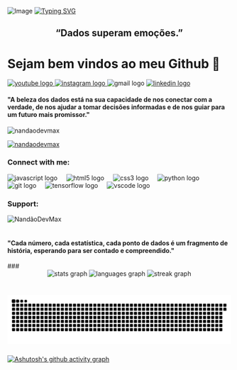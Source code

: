 ![Image](https://github.com/user-attachments/assets/e2a45bf9-ab8e-4be5-a7b3-f69dcf6de4cc)
[![Typing SVG](https://readme-typing-svg.herokuapp.com/?color=00bfbf&size=35&center=true&vCenter=true&width=1000&lines=HELLO,+my+Name+is+Fernando+De+Jesus;+I+am+Data+Scientist+in+Brazil+graduated+from;+the+University+of+FRANCA+UNIFRAN;Be+Welcome!+:%29)](https://git.io/typing-svg) 
<h2 align="center">“Dados superam emoções.” 
</h2>

<h1 aling="center">Sejam bem vindos ao meu Github 🫆</h1> 


<div align="left">
  <a href="https://www.youtube.com/@Fernand%C3%A3oJesus" target="_blank">
    <img src="https://img.shields.io/static/v1?message=Youtube&logo=youtube&label=&color=FF0000&logoColor=white&labelColor=&style=for-the-badge" height="35" alt="youtube logo"  />
  </a>
  <a href="https://www.instagram.com/nando.fernandoj/" target="_blank">
    <img src="https://img.shields.io/static/v1?message=Instagram&logo=instagram&label=&color=E4405F&logoColor=white&labelColor=&style=for-the-badge" height="35" alt="instagram logo"  />
  </a>
  <img src="https://img.shields.io/static/v1?message=Gmail&logo=gmail&label=&color=D14836&logoColor=white&labelColor=&style=for-the-badge" height="35" alt="gmail logo"  />
  <a href="https://www.linkedin.com/in/fernando-de-jesusdc/" target="_blank">
    <img src="https://img.shields.io/static/v1?message=LinkedIn&logo=linkedin&label=&color=0077B5&logoColor=white&labelColor=&style=for-the-badge" height="35" alt="linkedin logo"  />
  </a>
 </div>
<h4 aling="center" color=E4405F>"A beleza dos dados está na sua capacidade de nos conectar com a verdade, de nos ajudar a tomar decisões informadas e de nos guiar para um futuro mais promissor."</h4>
<p align="left"> <img src="https://komarev.com/ghpvc/?username=nandaodevmax&label=Profile%20views&color=0e75b6&style=flat" alt="nandaodevmax" /> </p>
 <p align="left"> <a href="https://github.com/ryo-ma/github-profile-trophy"><img src="https://github-profile-trophy.vercel.app/?username=nandaodevmax" alt="nandaodevmax" /></a> </p>

<h3 align="left">Connect with me:</h3>
<p align="left">
</p>
<div align="left">
  <img src="https://cdn.jsdelivr.net/gh/devicons/devicon/icons/javascript/javascript-original.svg" height="50" alt="javascript logo"  />
  <img width="12" />
  <img src="https://cdn.jsdelivr.net/gh/devicons/devicon/icons/html5/html5-original.svg" height="50" alt="html5 logo"  />
  <img width="12" />
  <img src="https://cdn.jsdelivr.net/gh/devicons/devicon/icons/css3/css3-original.svg" height="50" alt="css3 logo"  />
  <img width="12" />
  <img src="https://cdn.jsdelivr.net/gh/devicons/devicon/icons/python/python-original.svg" height="50" alt="python logo"  />
  <img width="12" />
  <img src="https://cdn.jsdelivr.net/gh/devicons/devicon/icons/git/git-original.svg" height="50" alt="git logo"  />
  <img width="12" />
  <img src="https://cdn.jsdelivr.net/gh/devicons/devicon/icons/tensorflow/tensorflow-original.svg" height="50" alt="tensorflow logo"  />
  <img width="12" />
  <img src="https://cdn.jsdelivr.net/gh/devicons/devicon/icons/vscode/vscode-original.svg" height="50" alt="vscode logo"  />
</div>
<h3 align="left">Support:</h3>
<p><a href="https://www.buymeacoffee.com/NandãoDevMax"> <img align="left" src="https://cdn.buymeacoffee.com/buttons/v2/default-yellow.png" height="50" width="210" alt="NandãoDevMax" /></a></p><br><br>
<h4 aling= "center">"Cada número, cada estatística, cada ponto de dados é um fragmento de história, esperando para ser contado e compreendido."</h4>
###
<div align="center">
  <img src="https://github-readme-stats.vercel.app/api?username=Nandaodevmax&hide_title=false&hide_rank=false&show_icons=true&include_all_commits=true&count_private=true&disable_animations=false&theme=radical&locale=pt-br&hide_border=false" height="140" alt="stats graph" /> 
  <img src="https://github-readme-stats.vercel.app/api/top-langs?username=Nandaodevmax&locale=pt-br&hide_title=false&layout=compact&card_width=320&langs_count=5&theme=radical&hide_border=false" height="355" alt="languages graph"  />
  <img src="https://streak-stats.demolab.com?user=Nandaodevmax&locale=pt-br&mode=daily&theme=merko&hide_border=false&border_radius=5" height="250" alt="streak graph" /> <br>
  
</div>

###


<br clear="both">

<img src="https://raw.githubusercontent.com/Nandaodevmax/Nandaodevmax/output/snake.svg" alt="Snake animation" />

###
[![Ashutosh's github activity graph](https://github-readme-activity-graph.vercel.app/graph?username=FernandoDeJesus&bg_color=000000&color=15e5a6&line=07e9a5&point=0a855c&area=true&hide_border=true)](https://github.com/ashutosh00710/github-readme-activity-graph)




